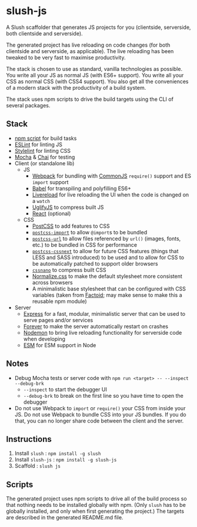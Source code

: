 # slush-js

A Slush scaffolder that generates JS projects for you (clientside, serverside, both clientside and serverside).

The generated project has live reloading on code changes (for both clientside and serverside, as applicable).  The live reloading has been tweaked to be very fast to maximise productivity.

The stack is chosen to use as standard, vanilla technologies as possible.  You write all your JS as normal JS (with ES6+ support).  You write all your CSS as normal CSS (with CSS4 support).  You also get all the conveniences of a modern stack with the productivity of a build system.

The stack uses npm scripts to drive the build targets using the CLI of several packages.


## Stack

- [npm script](https://docs.npmjs.com/misc/scripts) for build tasks
- [ESLint](http://eslint.org/) for linting JS
- [Stylelint](http://stylelint.io/) for linting CSS
- [Mocha](https://mochajs.org/) & [Chai](http://chaijs.com/) for testing
- Client (or standalone lib)
  - JS
    - [Webpack](https://webpack.js.org/) for bundling with [CommonJS](http://wiki.commonjs.org/wiki/CommonJS) `require()` support and ES `import` support
    - [Babel](https://babeljs.io/) for transpiling and polyfilling ES6+
    - [Livereload](https://www.npmjs.com/package/livereload) for live reloading the UI when the code is changed on a `watch`
    - [UglifyJS](http://lisperator.net/uglifyjs/) to compress built JS
    - [React](https://facebook.github.io/react/) (optional)
  - CSS
    - [PostCSS](http://postcss.org/) to add features to CSS
    - [`postcss-import`](https://www.npmjs.com/package/postcss-import) to allow `@import`s to be bundled
    - [`postcss-url`](https://www.npmjs.com/package/postcss-url) to allow files referenced by `url()` (images, fonts, etc.)  to be bundled in CSS for performance
    - [`postcss-cssnext`](http://cssnext.io/) to allow for future CSS features (things that LESS and SASS introduced) to be used and to allow for CSS to be automatically patched to support older browsers
    - [`cssnano`](http://cssnano.co/) to compress built CSS
    - [Normalize.css](http://necolas.github.io/normalize.css/) to make the default stylesheet more consistent across browsers
    - A minimalistic base stylesheet that can be configured with CSS variables (taken from [Factoid](https://github.com/PathwayCommons/factoid/blob/master/src/styles/base.css); may make sense to make this a reusable npm module)
- Server
  - [Express](http://expressjs.com/) for a fast, modular, minimalistic server that can be used to serve pages and/or services
  - [Forever](https://www.npmjs.com/package/forever) to make the server automatically restart on crashes
  - [Nodemon](https://www.npmjs.com/package/nodemon) to bring live reloading functionality for serverside code when developing
  - [ESM](https://www.npmjs.com/package/esm) for ESM support in Node


## Notes

- Debug Mocha tests or server code with `npm run <target> -- --inspect --debug-brk`
  - `--inspect` to start the debugger UI
  - `--debug-brk` to break on the first line so you have time to open the debugger
- Do not use Webpack to `import` or `require()` your CSS from inside your JS.  Do not use Webpack to bundle CSS into your JS bundles.  If you do that, you can no longer share code between the client and the server.

## Instructions

1. Install `slush` : `npm install -g slush`
1. Install `slush-js` : `npm install -g slush-js`
1. Scaffold : `slush js`


## Scripts

The generated project uses npm scripts to drive all of the build process so that nothing needs to be installed globally with npm.  (Only `slush` has to be globally installed, and only when first generating the project.)  The targets are described in the generated README.md file.
